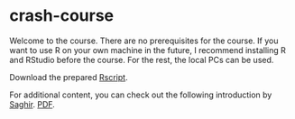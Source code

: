 # crash-course

Welcome to the course. There are no prerequisites for the course. If you want to use R on your own machine in the future, I recommend installing R and RStudio before the course. For the rest, the local PCs can be used.

Download the prepared [Rscript](https://github.com/Schmidtpk/crash-course/blob/main/Rscript.R).

For additional content, you can check out the following introduction by [Saghir](https://github.com/saghirb/Getting-Started-in-R?tab=readme-ov-file). [PDF](https://github.com/saghirb/Getting-Started-in-R/raw/master/Getting-Started-in-R.pdf).
